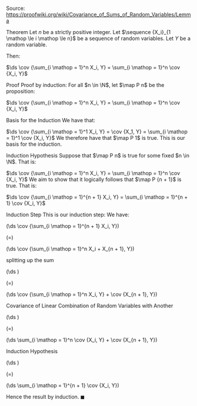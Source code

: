 # 

Source: https://proofwiki.org/wiki/Covariance_of_Sums_of_Random_Variables/Lemma



Theorem
Let $n$ be a strictly positive integer.
Let $\sequence {X_i}_{1 \mathop \le i \mathop \le n}$ be a sequence of random variables.
Let $Y$ be a random variable.

Then: 

$\ds \cov {\sum_{i \mathop = 1}^n X_i, Y} = \sum_{i \mathop = 1}^n \cov {X_i, Y}$


Proof
Proof by induction:
For all $n \in \N$, let $\map P n$ be the proposition: 

$\ds \cov {\sum_{i \mathop = 1}^n X_i, Y} = \sum_{i \mathop = 1}^n \cov {X_i, Y}$


Basis for the Induction
We have that: 

$\ds \cov {\sum_{i \mathop = 1}^1 X_i, Y} = \cov {X_1, Y} = \sum_{i \mathop = 1}^1 \cov {X_i, Y}$
We therefore have that $\map P 1$ is true. 
This is our basis for the induction.


Induction Hypothesis
Suppose that $\map P n$ is true for some fixed $n \in \N$. 
That is: 

$\ds \cov {\sum_{i \mathop = 1}^n X_i, Y} = \sum_{i \mathop = 1}^n \cov {X_i, Y}$
We aim to show that it logically follows that $\map P {n + 1}$ is true. 
That is: 

$\ds \cov {\sum_{i \mathop = 1}^{n + 1} X_i, Y} = \sum_{i \mathop = 1}^{n + 1} \cov {X_i, Y}$


Induction Step
This is our induction step:
We have: 














\(\ds \cov {\sum_{i \mathop = 1}^{n + 1} X_i, Y}\)

\(=\)







\(\ds \cov {\sum_{i \mathop = 1}^n X_i + X_{n + 1}, Y}\)





splitting up the sum














\(\ds \)

\(=\)







\(\ds \cov {\sum_{i \mathop = 1}^n X_i, Y} + \cov {X_{n + 1}, Y}\)





Covariance of Linear Combination of Random Variables with Another














\(\ds \)

\(=\)







\(\ds \sum_{i \mathop = 1}^n \cov {X_i, Y} + \cov {X_{n + 1}, Y}\)





Induction Hypothesis














\(\ds \)

\(=\)







\(\ds \sum_{i \mathop = 1}^{n + 1} \cov {X_i, Y}\)









Hence the result by induction.
$\blacksquare$





